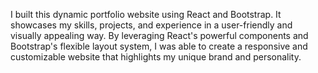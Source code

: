 I built this dynamic portfolio website using React and Bootstrap. It showcases my skills, projects, and experience in a user-friendly and visually appealing way. By leveraging React's powerful components and Bootstrap's flexible layout system, I was able to create a responsive and customizable website that highlights my unique brand and personality.
